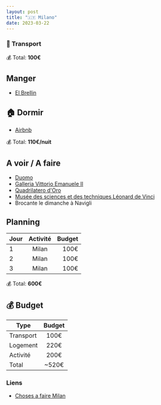 ```yaml
---
layout: post
title: "🇮🇹 Milano"
date: 2023-03-22
---
```


### 🚙 Transport

💰 Total: **100€**

## Manger

- [El Brellin](https://goo.gl/maps/xHwVmmShPwHwqj2e7)

## 🏠 Dormir

- [Airbnb](https://www.airbnb.com/rooms/739126406361077943)

💰 Total: **110€/nuit**

## A voir / A faire

- [Duomo](https://goo.gl/maps/bM41Un3F5hc3ExZo9)
- [Galleria Vittorio Emanuele II](https://goo.gl/maps/soMYFc3ZfL1MHa9a6)
- [Quadrilatero d'Oro](https://goo.gl/maps/b2eKqAR4HsEv7R3z7)
- [Musée des sciences et des techniques Léonard de Vinci](https://goo.gl/maps/4WqEZJ48LYx9pZv66)
- Brocante le dimanche à Navigli

## Planning

| Jour   |      Activité      |  Budget |
|----------|:-------------:|------:|
| 1 |  Milan | 100€ |
| 2 |  Milan | 100€ |
| 3 |  Milan | 100€ |

💰 Total: **600€**

## 💰 Budget

| Type   |      Budget      |
|----------|:-------------:|
| Transport | 100€ |
| Logement | 220€ |
| Activité | 200€ |
| Total |  ~520€  |

### Liens

- [Choses a faire Milan](https://www.viree-malin.fr/visiter-milan-en-3-jours/)
